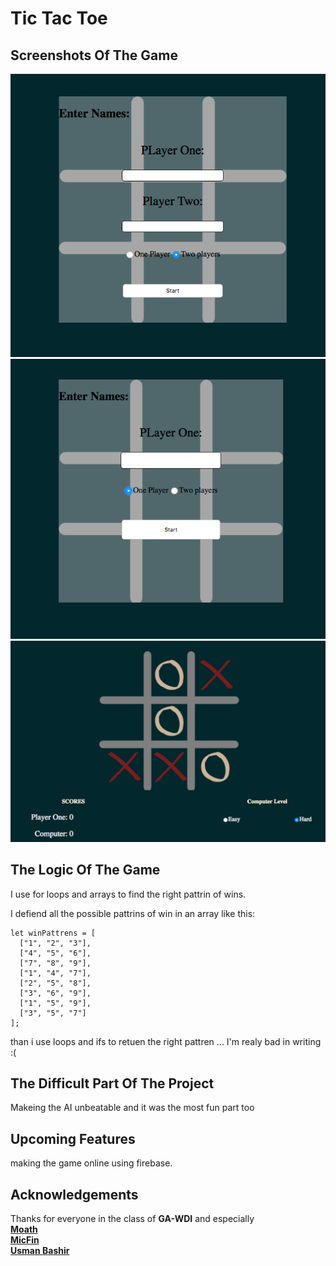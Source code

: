 # Tic Tac Toe

## Screenshots Of The Game

![ScreenShot1](screenShots/1.png)
![ScreenShot2](screenShots/2.png)
![ScreenShot3](screenShots/3.png)

## The Logic Of The Game

I use for loops and arrays to find the right pattrin of wins.

I defiend all the possible pattrins of win in an array like this:

```
let winPattrens = [
  ["1", "2", "3"],
  ["4", "5", "6"],
  ["7", "8", "9"],
  ["1", "4", "7"],
  ["2", "5", "8"],
  ["3", "6", "9"],
  ["1", "5", "9"],
  ["3", "5", "7"]
];
```

than i use loops and ifs to retuen the right pattren ... I'm realy bad in writing :(

## The Difficult Part Of The Project

Makeing the AI unbeatable and it was the most fun part too

## Upcoming Features

making the game online using firebase.

## Acknowledgements

Thanks for everyone in the class of **GA-WDI** and especially <br />
**[Moath](https://github.com/mfalthaw)** <br />
**[MicFin](https://github.com/MicFin)** <br />
**[Usman Bashir](https://github.com/usmanbashir)** 
